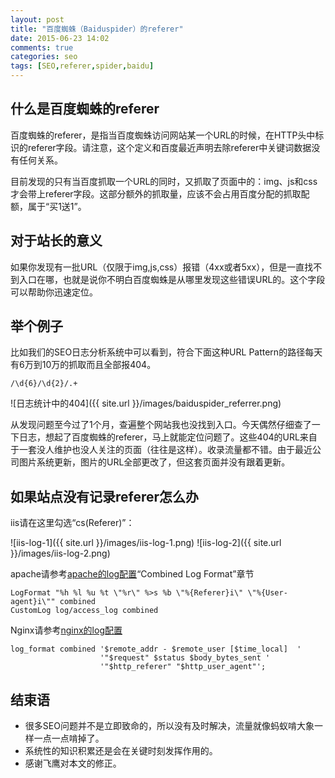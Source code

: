 ```yaml
---
layout: post
title: "百度蜘蛛（Baiduspider）的referer"
date: 2015-06-23 14:02
comments: true
categories: seo
tags: [SEO,referer,spider,baidu]
---
```



什么是百度蜘蛛的referer
------------------

百度蜘蛛的referer，是指当百度蜘蛛访问网站某一个URL的时候，在HTTP头中标识的referer字段。请注意，这个定义和百度最近声明去除referer中关键词数据没有任何关系。

目前发现的只有当百度抓取一个URL的同时，又抓取了页面中的：img、js和css才会带上referer字段。这部分额外的抓取量，应该不会占用百度分配的抓取配额，属于“买1送1”。

对于站长的意义
---------------

如果你发现有一批URL（仅限于img,js,css）报错（4xx或者5xx），但是一直找不到入口在哪，也就是说你不明白百度蜘蛛是从哪里发现这些错误URL的。这个字段可以帮助你迅速定位。

举个例子
------------

比如我们的SEO日志分析系统中可以看到，符合下面这种URL Pattern的路径每天有6万到10万的抓取而且全部报404。

```
/\d{6}/\d{2}/.+
```

![日志统计中的404]({{ site.url }}/images/baiduspider_referrer.png)

从发现问题至今过了1个月，查遍整个网站我也没找到入口。今天偶然仔细查了一下日志，想起了百度蜘蛛的referer，马上就能定位问题了。这些404的URL来自于一套没人维护也没人关注的页面（往往是这样）。收录流量都不错。由于最近公司图片系统更新，图片的URL全部更改了，但这套页面并没有跟着更新。

如果站点没有记录referer怎么办
--------------

iis请在这里勾选“cs(Referer)”：

![iis-log-1]({{ site.url }}/images/iis-log-1.png)
![iis-log-2]({{ site.url }}/images/iis-log-2.png)

apache请参考[apache的log配置](http://httpd.apache.org/docs/2.2/logs.html)“Combined Log Format”章节

```
LogFormat "%h %l %u %t \"%r\" %>s %b \"%{Referer}i\" \"%{User-agent}i\"" combined
CustomLog log/access_log combined
```



Nginx请参考[nginx的log配置](http://wiki.nginx.org/NginxHttpLogModule#log_format)

```
log_format combined '$remote_addr - $remote_user [$time_local]  '
                    '"$request" $status $body_bytes_sent '
                    '"$http_referer" "$http_user_agent"';
```

结束语
-----------

* 很多SEO问题并不是立即致命的，所以没有及时解决，流量就像蚂蚁啃大象一样一点一点啃掉了。
* 系统性的知识积累还是会在关键时刻发挥作用的。
* 感谢飞鹰对本文的修正。
